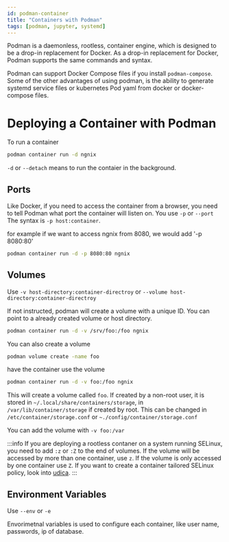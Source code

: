 ```yaml
---
id: podman-container
title: "Containers with Podman"
tags: [podman, jupyter, systemd]
---
```


Podman is a daemonless, rootless, container engine, which is designed to be a drop-in replacement for Docker. As a drop-in replacement for Docker, Podman supports the same commands and syntax.

Podman can support Docker Compose files if you install `podman-compose`. Some of the other advantages of using podman, is the ability to generate systemd service files or kubernetes Pod yaml from docker or docker-compose files.

# Deploying a Container with Podman

To run a container

```bash
podman container run -d ngnix
```

`-d` or `--detach` means to run the contaier in the background.

## Ports

Like Docker, if you need to access the container from a browser, you need to tell Podman what port the container will listen on. You use `-p` or `--port` The syntax is `-p host:container`.

for example if we want to access ngnix from 8080, we would add '-p 8080:80'

```bash
podman container run -d -p 8080:80 ngnix
```

## Volumes

Use `-v host-directory:container-directroy` or `--volume host-directory:container-directroy`

If not instructed, podman will create a volume with a unique ID. You can point to a already created volume or host directory.

```bash
podman container run -d -v /srv/foo:/foo ngnix
```

You can also create a volume

```bash
podman volume create -name foo
```

have the container use the volume

```bash
podman container run -d -v foo:/foo ngnix
```

This will create a volume called `foo`. If created by a non-root user, it is stored in `~/.local/share/containers/storage`, in `/var/lib/container/storage` if created by root. This can be changed in `/etc/container/storage.conf` or `~./config/container/storage.conf`

You can add the volume with `-v foo:/var`

:::info
If you are deploying a rootless contaner on a system running SELinux, you need to add `:z` or `:Z` to the end of volumes. If the volume will be accessed by more than one container, use `z`. If the volume is only accessed by one container use `Z`. If you want to create a container tailored SELinux policy, look into [udica](https://github.com/containers/udica).
:::

## Environment Variables

Use `--env` or `-e`

Envorimetnal variables is used to configure each container, like user name, passwords, ip of database.
